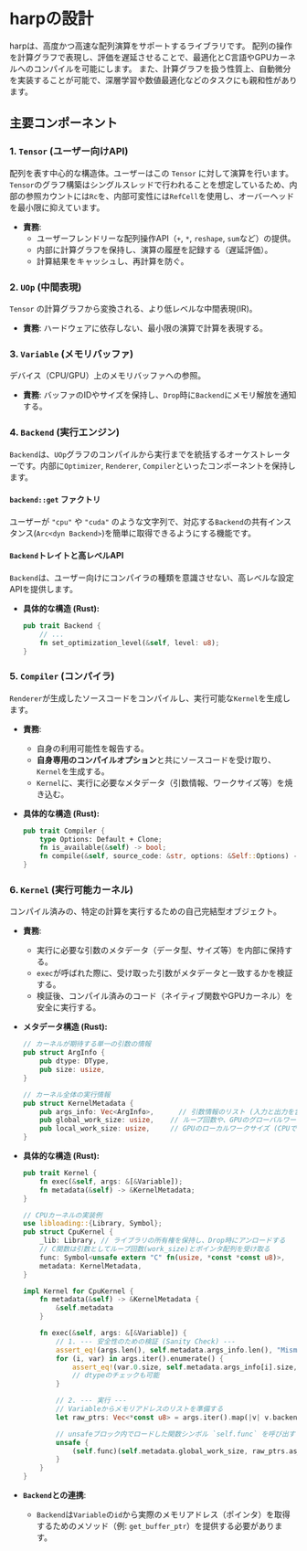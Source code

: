 # harpの設計

harpは、高度かつ高速な配列演算をサポートするライブラリです。
配列の操作を計算グラフで表現し、評価を遅延させることで、最適化とC言語やGPUカーネルへのコンパイルを可能にします。
また、計算グラフを扱う性質上、自動微分を実装することが可能で、深層学習や数値最適化などのタスクにも親和性があります。

## 主要コンポーネント

### 1. `Tensor` (ユーザー向けAPI)

配列を表す中心的な構造体。ユーザーはこの `Tensor` に対して演算を行います。
`Tensor`のグラフ構築はシングルスレッドで行われることを想定しているため、内部の参照カウントには`Rc`を、内部可変性には`RefCell`を使用し、オーバーヘッドを最小限に抑えています。

- **責務**:
  - ユーザーフレンドリーな配列操作API（`+`, `*`, `reshape`, `sum`など）の提供。
  - 内部に計算グラフを保持し、演算の履歴を記録する（遅延評価）。
  - 計算結果をキャッシュし、再計算を防ぐ。

### 2. `UOp` (中間表現)

`Tensor` の計算グラフから変換される、より低レベルな中間表現(IR)。

- **責務**: ハードウェアに依存しない、最小限の演算で計算を表現する。

### 3. `Variable` (メモリバッファ)

デバイス（CPU/GPU）上のメモリバッファへの参照。

- **責務**: バッファのIDやサイズを保持し、`Drop`時に`Backend`にメモリ解放を通知する。

### 4. `Backend` (実行エンジン)

`Backend`は、`UOp`グラフのコンパイルから実行までを統括するオーケストレーターです。内部に`Optimizer`, `Renderer`, `Compiler`といったコンポーネントを保持します。

#### `backend::get` ファクトリ

ユーザーが `"cpu"` や `"cuda"` のような文字列で、対応する`Backend`の共有インスタンス(`Arc<dyn Backend>`)を簡単に取得できるようにする機能です。

#### `Backend`トレイトと高レベルAPI

`Backend`は、ユーザー向けにコンパイラの種類を意識させない、高レベルな設定APIを提供します。

- **具体的な構造 (Rust):**

    ```rust
    pub trait Backend {
        // ...
        fn set_optimization_level(&self, level: u8);
    }
    ```

### 5. `Compiler` (コンパイラ)

`Renderer`が生成したソースコードをコンパイルし、実行可能な`Kernel`を生成します。

- **責務**:
  - 自身の利用可能性を報告する。
  - **自身専用のコンパイルオプション**と共にソースコードを受け取り、`Kernel`を生成する。
  - `Kernel`に、実行に必要なメタデータ（引数情報、ワークサイズ等）を焼き込む。

- **具体的な構造 (Rust):**

    ```rust
    pub trait Compiler {
        type Options: Default + Clone;
        fn is_available(&self) -> bool;
        fn compile(&self, source_code: &str, options: &Self::Options) -> Result<Arc<dyn Kernel>, Error>;
    }
    ```

### 6. `Kernel` (実行可能カーネル)

コンパイル済みの、特定の計算を実行するための自己完結型オブジェクト。

- **責務**:
  - 実行に必要な引数のメタデータ（データ型、サイズ等）を内部に保持する。
  - `exec`が呼ばれた際に、受け取った引数がメタデータと一致するかを検証する。
  - 検証後、コンパイル済みのコード（ネイティブ関数やGPUカーネル）を安全に実行する。

- **メタデータ構造 (Rust):**

    ```rust
    // カーネルが期待する単一の引数の情報
    pub struct ArgInfo {
        pub dtype: DType,
        pub size: usize,
    }

    // カーネル全体の実行情報
    pub struct KernelMetadata {
        pub args_info: Vec<ArgInfo>,      // 引数情報のリスト (入力と出力を含む)
        pub global_work_size: usize,    // ループ回数や、GPUのグローバルワークサイズ
        pub local_work_size: usize,     // GPUのローカルワークサイズ (CPUでは未使用)
    }
    ```

- **具体的な構造 (Rust):**

    ```rust
    pub trait Kernel {
        fn exec(&self, args: &[&Variable]);
        fn metadata(&self) -> &KernelMetadata;
    }

    // CPUカーネルの実装例
    use libloading::{Library, Symbol};
    pub struct CpuKernel {
        _lib: Library, // ライブラリの所有権を保持し、Drop時にアンロードする
        // C関数は引数としてループ回数(work_size)とポインタ配列を受け取る
        func: Symbol<unsafe extern "C" fn(usize, *const *const u8)>,
        metadata: KernelMetadata,
    }

    impl Kernel for CpuKernel {
        fn metadata(&self) -> &KernelMetadata {
            &self.metadata
        }

        fn exec(&self, args: &[&Variable]) {
            // 1. --- 安全性のための検証 (Sanity Check) ---
            assert_eq!(args.len(), self.metadata.args_info.len(), "Mismatched number of arguments");
            for (i, var) in args.iter().enumerate() {
                assert_eq!(var.0.size, self.metadata.args_info[i].size, "Mismatched size for argument {}", i);
                // dtypeのチェックも可能
            }

            // 2. --- 実行 ---
            // Variableからメモリアドレスのリストを準備する
            let raw_ptrs: Vec<*const u8> = args.iter().map(|v| v.backend().get_buffer_ptr(v.id())).collect();

            // unsafeブロック内でロードした関数シンボル `self.func` を呼び出す
            unsafe {
                (self.func)(self.metadata.global_work_size, raw_ptrs.as_ptr());
            }
        }
    }
    ```

- **`Backend`との連携**:
  - `Backend`は`Variable`の`id`から実際のメモリアドレス（ポインタ）を取得するためのメソッド（例: `get_buffer_ptr`）を提供する必要があります。
